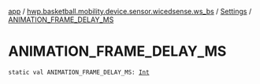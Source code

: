 [app](../../index.md) / [hwp.basketball.mobility.device.sensor.wicedsense.ws_bs](../index.md) / [Settings](index.md) / [ANIMATION_FRAME_DELAY_MS](.)

# ANIMATION_FRAME_DELAY_MS

`static val ANIMATION_FRAME_DELAY_MS: `[`Int`](https://kotlinlang.org/api/latest/jvm/stdlib/kotlin/-int/index.html)